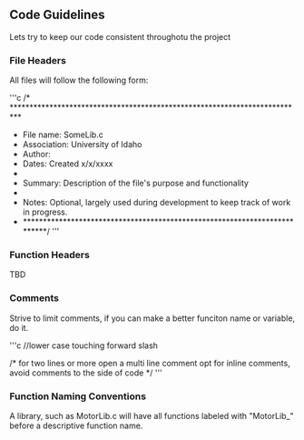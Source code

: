 ## Code Guidelines

Lets try to keep our code consistent throughotu the project

### File Headers

All files will follow the following form:

'''c
/* **************************************************************************
 * File name:   SomeLib.c
 * Association: University of Idaho
 * Author:      
 * Dates:       Created x/x/xxxx
 * 
 * Summary:     Description of the file's purpose and functionality
 * 
 * Notes:       Optional, largely used during development to keep track of 
				work in progress.
 * **************************************************************************/
'''

### Function Headers

TBD

 
### Comments

Strive to limit comments, if you can make a better funciton name or variable, do it.

'''c
//lower case touching forward slash

/*
for two lines or more open a multi line comment
opt for inline comments, avoid comments to the side of code
*/
'''

### Function Naming Conventions

A library, such as MotorLib.c will have all functions labeled with "MotorLib_" before
a descriptive function name.